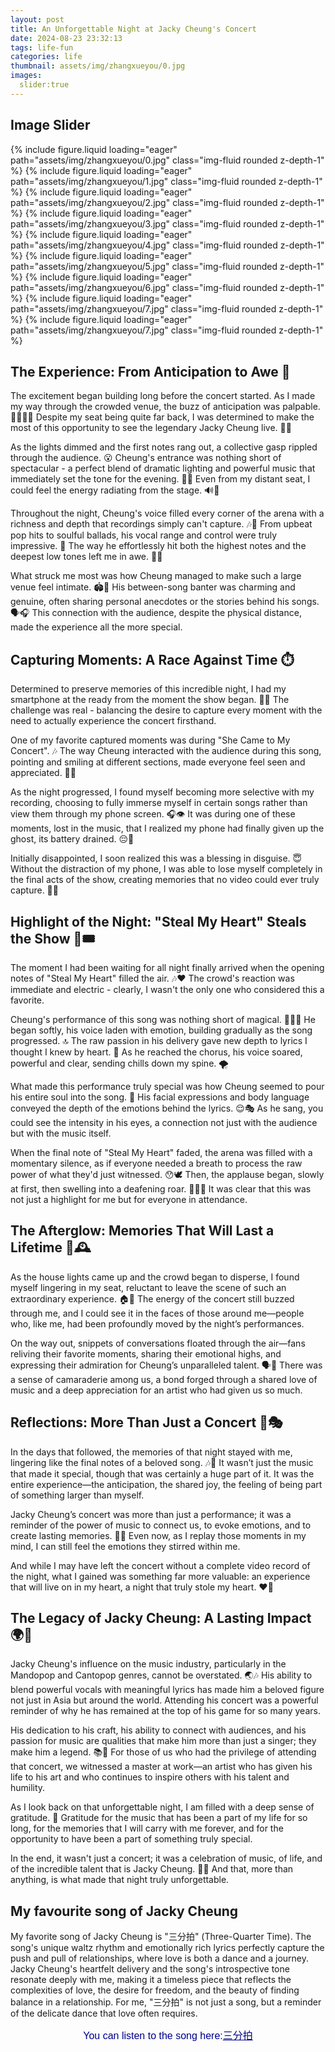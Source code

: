 ```yaml
---
layout: post
title: An Unforgettable Night at Jacky Cheung's Concert
date: 2024-08-23 23:32:13
tags: life-fun
categories: life
thumbnail: assets/img/zhangxueyou/0.jpg
images:
  slider:true
---
```


## Image Slider
<swiper-container keyboard="true" navigation="true" pagination="true" pagination-clickable="true" pagination-dynamic-bullets="true" rewind="true">
  <swiper-slide>{% include figure.liquid loading="eager" path="assets/img/zhangxueyou/0.jpg" class="img-fluid rounded z-depth-1" %}</swiper-slide>
  <swiper-slide>{% include figure.liquid loading="eager" path="assets/img/zhangxueyou/1.jpg" class="img-fluid rounded z-depth-1" %}</swiper-slide>
  <swiper-slide>{% include figure.liquid loading="eager" path="assets/img/zhangxueyou/2.jpg" class="img-fluid rounded z-depth-1" %}</swiper-slide>
  <swiper-slide>{% include figure.liquid loading="eager" path="assets/img/zhangxueyou/3.jpg" class="img-fluid rounded z-depth-1" %}</swiper-slide>
  <swiper-slide>{% include figure.liquid loading="eager" path="assets/img/zhangxueyou/4.jpg" class="img-fluid rounded z-depth-1" %}</swiper-slide>
  <swiper-slide>{% include figure.liquid loading="eager" path="assets/img/zhangxueyou/5.jpg" class="img-fluid rounded z-depth-1" %}</swiper-slide>
  <swiper-slide>{% include figure.liquid loading="eager" path="assets/img/zhangxueyou/6.jpg" class="img-fluid rounded z-depth-1" %}</swiper-slide>
  <swiper-slide>{% include figure.liquid loading="eager" path="assets/img/zhangxueyou/7.jpg" class="img-fluid rounded z-depth-1" %}</swiper-slide>
  <swiper-slide>{% include figure.liquid loading="eager" path="assets/img/zhangxueyou/7.jpg" class="img-fluid rounded z-depth-1" %}</swiper-slide>

</swiper-container>

## The Experience: From Anticipation to Awe 🎉

The excitement began building long before the concert started. As I made my way through the crowded venue, the buzz of anticipation was palpable. 🏃‍♂️🏃‍♀️ Despite my seat being quite far back, I was determined to make the most of this opportunity to see the legendary Jacky Cheung live. 🎤🌟

As the lights dimmed and the first notes rang out, a collective gasp rippled through the audience. 😮 Cheung's entrance was nothing short of spectacular - a perfect blend of dramatic lighting and powerful music that immediately set the tone for the evening. 🌆✨ Even from my distant seat, I could feel the energy radiating from the stage. 🔊💺

Throughout the night, Cheung's voice filled every corner of the arena with a richness and depth that recordings simply can't capture. 🎶📀 From upbeat pop hits to soulful ballads, his vocal range and control were truly impressive. 🎵 The way he effortlessly hit both the highest notes and the deepest low tones left me in awe. 🎼👏

What struck me most was how Cheung managed to make such a large venue feel intimate. 🏟️💖 His between-song banter was charming and genuine, often sharing personal anecdotes or the stories behind his songs. 🗣️🎧 This connection with the audience, despite the physical distance, made the experience all the more special.

## Capturing Moments: A Race Against Time ⏱️

Determined to preserve memories of this incredible night, I had my smartphone at the ready from the moment the show began. 📱👀 The challenge was real - balancing the desire to capture every moment with the need to actually experience the concert firsthand.

One of my favorite captured moments was during "She Came to My Concert". 🎶 The way Cheung interacted with the audience during this song, pointing and smiling at different sections, made everyone feel seen and appreciated. 🤳😄

As the night progressed, I found myself becoming more selective with my recording, choosing to fully immerse myself in certain songs rather than view them through my phone screen. 🎧👁️ It was during one of these moments, lost in the music, that I realized my phone had finally given up the ghost, its battery drained. 😔🔋

Initially disappointed, I soon realized this was a blessing in disguise. 😇 Without the distraction of my phone, I was able to lose myself completely in the final acts of the show, creating memories that no video could ever truly capture. 🎥❌

## Highlight of the Night: "Steal My Heart" Steals the Show 💖🎟️

The moment I had been waiting for all night finally arrived when the opening notes of "Steal My Heart" filled the air. 🎶❤️ The crowd's reaction was immediate and electric - clearly, I wasn't the only one who considered this a favorite.

Cheung's performance of this song was nothing short of magical. 🧙‍♂️✨ He began softly, his voice laden with emotion, building gradually as the song progressed. 🔝 The raw passion in his delivery gave new depth to lyrics I thought I knew by heart. 💬 As he reached the chorus, his voice soared, powerful and clear, sending chills down my spine. 🌪️

What made this performance truly special was how Cheung seemed to pour his entire soul into the song. 💓 His facial expressions and body language conveyed the depth of the emotions behind the lyrics. 😌🎭 As he sang, you could see the intensity in his eyes, a connection not just with the audience but with the music itself.

When the final note of "Steal My Heart" faded, the arena was filled with a momentary silence, as if everyone needed a breath to process the raw power of what they'd just witnessed. 😯🕊️ Then, the applause began, slowly at first, then swelling into a deafening roar. 👏👏👏 It was clear that this was not just a highlight for me but for everyone in attendance.

## The Afterglow: Memories That Will Last a Lifetime 🌟🕰️

As the house lights came up and the crowd began to disperse, I found myself lingering in my seat, reluctant to leave the scene of such an extraordinary experience. 🏠👀 The energy of the concert still buzzed through me, and I could see it in the faces of those around me—people who, like me, had been profoundly moved by the night’s performances.

On the way out, snippets of conversations floated through the air—fans reliving their favorite moments, sharing their emotional highs, and expressing their admiration for Cheung’s unparalleled talent. 🗣️🎼 There was a sense of camaraderie among us, a bond forged through a shared love of music and a deep appreciation for an artist who had given us so much.

## Reflections: More Than Just a Concert 🤔🎭

In the days that followed, the memories of that night stayed with me, lingering like the final notes of a beloved song. 🎶💭 It wasn’t just the music that made it special, though that was certainly a huge part of it. It was the entire experience—the anticipation, the shared joy, the feeling of being part of something larger than myself.

Jacky Cheung’s concert was more than just a performance; it was a reminder of the power of music to connect us, to evoke emotions, and to create lasting memories. 🌈💞 Even now, as I replay those moments in my mind, I can still feel the emotions they stirred within me.

And while I may have left the concert without a complete video record of the night, what I gained was something far more valuable: an experience that will live on in my heart, a night that truly stole my heart. ❤️🎼

## The Legacy of Jacky Cheung: A Lasting Impact 🌍🎵

Jacky Cheung's influence on the music industry, particularly in the Mandopop and Cantopop genres, cannot be overstated. 🌏🎶 His ability to blend powerful vocals with meaningful lyrics has made him a beloved figure not just in Asia but around the world. Attending his concert was a powerful reminder of why he has remained at the top of his game for so many years.

His dedication to his craft, his ability to connect with audiences, and his passion for music are qualities that make him more than just a singer; they make him a legend. 📚👑 For those of us who had the privilege of attending that concert, we witnessed a master at work—an artist who has given his life to his art and who continues to inspire others with his talent and humility.

As I look back on that unforgettable night, I am filled with a deep sense of gratitude. 🙏 Gratitude for the music that has been a part of my life for so long, for the memories that I will carry with me forever, and for the opportunity to have been a part of something truly special.

In the end, it wasn't just a concert; it was a celebration of music, of life, and of the incredible talent that is Jacky Cheung. 🎉🎈 And that, more than anything, is what made that night truly unforgettable.

## My favourite song of Jacky Cheung
My favorite song of Jacky Cheung is "三分拍" (Three-Quarter Time). The song's unique waltz rhythm and emotionally rich lyrics perfectly capture the push and pull of relationships, where love is both a dance and a journey. Jacky Cheung's heartfelt delivery and the song's introspective tone resonate deeply with me, making it a timeless piece that reflects the complexities of love, the desire for freedom, and the beauty of finding balance in a relationship. For me, "三分拍" is not just a song, but a reminder of the delicate dance that love often requires.

<div style="font-size: medium; text-align: center; font-family: 'Arial', sans-serif; color: darkblue">You can listen to the song here:<a href=" http://163cn.tv/wKI7OSt" style="color: darkblue;">三分拍</a></div>

